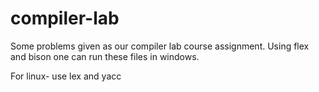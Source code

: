 # compiler-lab

Some problems given as our compiler lab course assignment. Using flex and bison one can run these files in windows.

For linux- use lex and yacc
